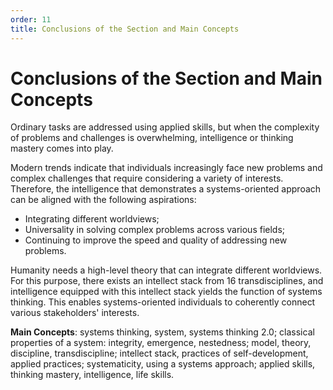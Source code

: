 ```yaml
---
order: 11
title: Conclusions of the Section and Main Concepts
---
```


# Conclusions of the Section and Main Concepts

Ordinary tasks are addressed using applied skills, but when the complexity of problems and challenges is overwhelming, intelligence or thinking mastery comes into play.

Modern trends indicate that individuals increasingly face new problems and complex challenges that require considering a variety of interests. Therefore, the intelligence that demonstrates a systems-oriented approach can be aligned with the following aspirations:

* Integrating different worldviews;
* Universality in solving complex problems across various fields;
* Continuing to improve the speed and quality of addressing new problems.

Humanity needs a high-level theory that can integrate different worldviews. For this purpose, there exists an intellect stack from 16 transdisciplines, and intelligence equipped with this intellect stack yields the function of systems thinking. This enables systems-oriented individuals to coherently connect various stakeholders' interests.

**Main Concepts**: systems thinking, system, systems thinking 2.0; classical properties of a system: integrity, emergence, nestedness; model, theory, discipline, transdiscipline; intellect stack, practices of self-development, applied practices; systematicity, using a systems approach; applied skills, thinking mastery, intelligence, life skills.